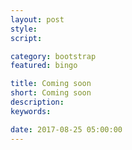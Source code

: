 ```yaml
---
layout: post
style:
script:

category: bootstrap
featured: bingo

title: Coming soon
short: Coming soon
description:
keywords:

date: 2017-08-25 05:00:00
---
```

